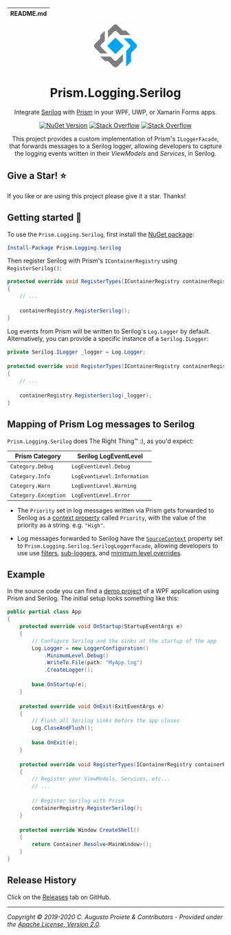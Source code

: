 | README.md |
|:---|

<div align="center">

<img src="assets/prism-nuget.png" alt="Prism.Logging.Serilog" width="100" />

</div>

<h1 align="center">Prism.Logging.Serilog</h1>
<div align="center">

Integrate [Serilog](https://serilog.net) with [Prism](https://prismlibrary.github.io) in your WPF, UWP, or Xamarin Forms apps.

[![NuGet Version](http://img.shields.io/nuget/v/Prism.Logging.Serilog.svg?style=flat)](https://www.nuget.org/packages/Prism.Logging.Serilog) [![Stack Overflow](https://img.shields.io/badge/stack%20overflow-serilog-orange.svg)](http://stackoverflow.com/questions/tagged/serilog) [![Stack Overflow](https://img.shields.io/badge/stack%20overflow-prism-orange.svg)](http://stackoverflow.com/questions/tagged/prism)

This project provides a custom implementation of Prism's `ILoggerFacade`, that forwards messages to a Serilog logger, allowing developers to capture the logging events written in their _ViewModels_ and _Services_, in Serilog.

</div>

## Give a Star! :star:

If you like or are using this project please give it a star. Thanks!

## Getting started :rocket:

To use the `Prism.Logging.Serilog`, first install the [NuGet package](https://nuget.org/packages/prism.logging.serilog):

```powershell
Install-Package Prism.Logging.Serilog
```

Then register Serilog with Prism's `IContainerRegistry` using `RegisterSerilog()`:

```csharp
protected override void RegisterTypes(IContainerRegistry containerRegistry)
{
    // ...

    containerRegistry.RegisterSerilog();
}
```

Log events from Prism will be written to Serilog's `Log.Logger` by default. Alternatively, you can provide a specific instance of a `Serilog.ILogger`:

```csharp
private Serilog.ILogger _logger = Log.Logger;

protected override void RegisterTypes(IContainerRegistry containerRegistry)
{
    // ...

    containerRegistry.RegisterSerilog(_logger);
}
```

## Mapping of Prism Log messages to Serilog

`Prism.Logging.Serilog` does The Right Thing™ :), as you'd expect:

| Prism Category       | Serilog LogEventLevel       |
| -------------------- | --------------------------- |
| `Category.Debug`     | `LogEventLevel.Debug`       |
| `Category.Info`      | `LogEventLevel.Information` |
| `Category.Warn`      | `LogEventLevel.Warning`     |
| `Category.Exception` | `LogEventLevel.Error`       |

* The `Priority` set in log messages written via Prism gets forwarded to Serilog as a [context property](https://github.com/serilog/serilog/wiki/Writing-Log-Events#correlation) called `Priority`, with the value of the priority as a string. e.g. `"High"`.

* Log messages forwarded to Serilog have the [`SourceContext`](https://github.com/serilog/serilog/wiki/Writing-Log-Events#source-contexts) property set to `Prism.Logging.Serilog.SerilogLoggerFacade`, allowing developers to use use [filters](https://github.com/serilog/serilog/wiki/Configuration-Basics#filters), [sub-loggers](https://github.com/serilog/serilog/wiki/Configuration-Basics#sub-loggers), and [minimum level overrides](https://github.com/serilog/serilog/wiki/AppSettings#adding-minimum-level-overrides).

## Example

In the source code you can find a [demo project](sample) of a WPF application using Prism and Serilog. The initial setup looks something like this:

```csharp
public partial class App
{
    protected override void OnStartup(StartupEventArgs e)
    {
        // Configure Serilog and the sinks at the startup of the app
        Log.Logger = new LoggerConfiguration()
            .MinimumLevel.Debug()
            .WriteTo.File(path: "MyApp.log")
            .CreateLogger();

        base.OnStartup(e);
    }

    protected override void OnExit(ExitEventArgs e)
    {
        // Flush all Serilog sinks before the app closes
        Log.CloseAndFlush();

        base.OnExit(e);
    }

    protected override void RegisterTypes(IContainerRegistry containerRegistry)
    {
        // Register your ViewModels, Services, etc...
        // ...

        // Register Serilog with Prism
        containerRegistry.RegisterSerilog();
    }

    protected override Window CreateShell()
    {
        return Container.Resolve<MainWindow>();
    }
}
```

## Release History

Click on the [Releases](https://github.com/augustoproiete/prism-logging-serilog/releases) tab on GitHub.

---

_Copyright &copy; 2019-2020 C. Augusto Proiete & Contributors - Provided under the [Apache License, Version 2.0](LICENSE)._
